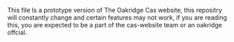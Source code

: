 This file Is a prototype version of The Oakridge Cas website, this repositry will constantly change and certain features may not work, if you are reading this, you are expected to be a part of the cas-website team or an oakridge offcial.

